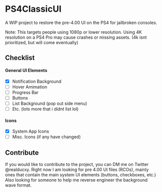 
# PS4ClassicUI
A WIP project to restore the pre-4.00 UI on the PS4 for jailbroken consoles.

Note: This targets people using 1080p or lower resolution. Using 4K resolution on a PS4 Pro may cause crashes or missing assets. (4k isnt prioritized, but will come eventually)

## Checklist
 #### General UI Elements
 - [X] Notification Background
 - [ ] Hover Amimation 
 - [ ] Progress Bar
 - [ ] Buttons
 - [ ] List Background (pop out side menu)
 - [ ] Etc. (lots more that i didnt list lol)
  #### Icons
 - [X] System App Icons
 - [ ] Misc. Icons (if any have changed)

## Contribute
If you would like to contribute to the project, you can DM me on Twitter @realducxy. Right now I am looking for pre 4.00 UI files (RCOs), mainly ones that contain the main system UI elements (buttons, checkboxes, etc.)
Also looking for someone to help me reverse engineer the background wave format.

